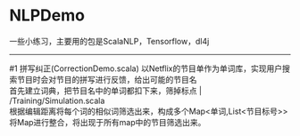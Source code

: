 # NLPDemo
一些小练习，主要用的包是ScalaNLP，Tensorflow，dl4j
<hr>
#1 拼写纠正(CorrectionDemo.scala)
以Netflix的节目单作为单词库，实现用户搜索节目时会对节目的拼写进行反馈，给出可能的节目名<br>
首先建立词典，把节目名中的单词都扣下来，筛掉标点 | /Training/Simulation.scala<br>
根据编辑距离将每个词的相似词筛选出来，构成多个Map<单词,List<节目标号>><br>
将Map进行整合，将出现于所有map中的节目筛选出来。<br>
